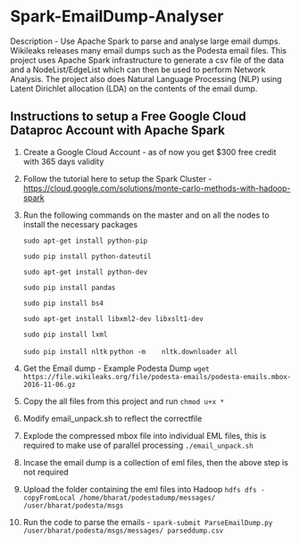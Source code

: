 # Spark-EmailDump-Analyser
Description - Use Apache Spark to parse and analyse large email dumps. 
Wikileaks releases many email dumps such as the Podesta email files. This project uses Apache Spark infrastructure to generate a csv file of the data and a NodeList/EdgeList which can then be used to perform Network Analysis.
The project also does Natural Language Processing (NLP) using Latent Dirichlet allocation (LDA) on the contents of the email dump.

## Instructions to setup a Free Google Cloud Dataproc Account with Apache Spark
1. Create a Google Cloud Account - as of now you get $300 free credit with 365 days validity
1. Follow the tutorial here to setup the Spark Cluster - https://cloud.google.com/solutions/monte-carlo-methods-with-hadoop-spark
1. Run the following commands on the master and on all the nodes to install the necessary packages

    `sudo apt-get install python-pip`
    
    `sudo pip install python-dateutil`
    
    `sudo apt-get install python-dev`
    
    `sudo pip install pandas`
    
    `sudo pip install bs4`
    
    `sudo apt-get install libxml2-dev libxslt1-dev`
    
    `sudo pip install lxml`
    
    `sudo pip install nltk`
    `python -m    nltk.downloader all`
1. Get the Email dump - Example Podesta Dump `wget https://file.wikileaks.org/file/podesta-emails/podesta-emails.mbox-2016-11-06.gz`
1. Copy the all files from this project and run `chmod u+x *`
1. Modify email_unpack.sh to reflect the correctfile
1. Explode the compressed mbox file into individual EML files, this is required to make use of parallel processing `./email_unpack.sh`
1. Incase the email dump is a collection of eml files, then the above step is not required
1. Upload the folder containing the eml files into Hadoop `hdfs dfs -copyFromLocal /home/bharat/podestadump/messages/ /user/bharat/podesta/msgs`
1. Run the code to parse the emails - `spark-submit ParseEmailDump.py /user/bharat/podesta/msgs/messages/ parseddump.csv`




